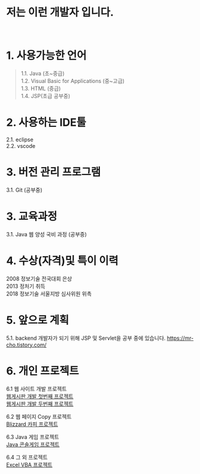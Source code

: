 <h1> 저는 이런 개발자 입니다.  </H1> <br>

# 1. 사용가능한 언어
> 1.1. Java (초~중급) <br>
1.2. Visual Basic for Applications (중~고급) <br>
1.3. HTML (중급) <br>
1.4. JSP(초급 공부중) 

# 2. 사용하는 IDE툴
2.1. eclipse <br>
2.2. vscode

# 3. 버전 관리 프로그램
3.1. Git (공부중)

# 3. 교육과정
3.1. Java 웹 양성 국비 과정 (공부중)

# 4. 수상(자격)및 특이 이력
2008 정보기술 전국대회 은상 <br>
2013 정처기 취득 <br>
2018 정보기술 서울지방 심사위원 위촉 <br>


# 5. 앞으로 계획
5.1. backend 개발자가 되기 위해 JSP 및 Servlet을 공부 중에 있습니다. https://mr-cho.tistory.com/


# 6. 개인 프로젝트

6.1 웹 사이트 개발 프로젝트 <br>
<a href="https://www.youtube.com/watch?v=6TdxM1eMUjM&list=PL7lbzlpGZWO9cBDQF3Y7u34t9DEQmbQSf">웹게시판 개발 첫번째 프로젝트</a> <br>
<a href="https://www.youtube.com/watch?v=Ivg1m_ZBfoE&list=PL7lbzlpGZWO9cBDQF3Y7u34t9DEQmbQSf&index=5">웹게시판 개발 두번째 프로젝트</a> <br>

6.2 웹 페이지 Copy 프로젝트 <br>
<a href="https://www.youtube.com/watch?v=9TQnKm0fbQ4&list=PL7lbzlpGZWO9cBDQF3Y7u34t9DEQmbQSf&index=3">Blizzard 카피 프로젝트</a>

6.3 Java 게임 프로젝트 <br>
<a href="https://www.youtube.com/watch?v=w5Gjw1J514w&list=PL7lbzlpGZWO9cBDQF3Y7u34t9DEQmbQSf&index=4">Java 콘솔게임 프로젝트</a>

6.4 그 외 프로젝트 <br>
<a href="https://www.youtube.com/watch?v=78nQ30oVEds&list=PL7lbzlpGZWO9cBDQF3Y7u34t9DEQmbQSf&index=2">Excel VBA 프로젝트</a>


